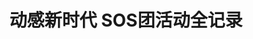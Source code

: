 ---
logo: images/动感新时代 SOS团活动全记录.jpg
title: 动感新时代 SOS团活动全记录
subTitle: 动感新时代 增刊

category: 其他

hasResource: true
downloadList:
  - intro: 云盘 提取码:ympq
    size: 472.3MB
    link: https://pan.baidu.com/s/1kTgZv4gGWY1U7Nqv-agxhA

downloadContent:   动心刊物
---
